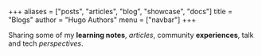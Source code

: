 +++
aliases = ["posts", "articles", "blog", "showcase", "docs"]
title = "Blogs"
author = "Hugo Authors"
menu = ["navbar"]
+++

Sharing some of my **learning notes**, *articles*, community **experiences**, talk and tech *perspectives*.  
